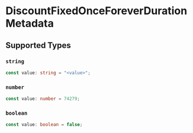 # DiscountFixedOnceForeverDurationMetadata


## Supported Types

### `string`

```typescript
const value: string = "<value>";
```

### `number`

```typescript
const value: number = 74279;
```

### `boolean`

```typescript
const value: boolean = false;
```

